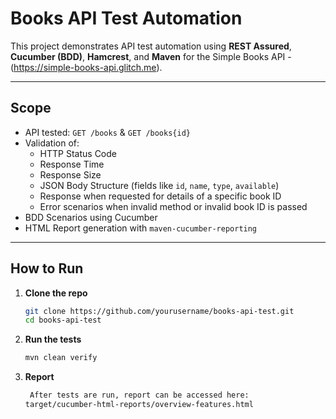 # Books API Test Automation

This project demonstrates API test automation using **REST Assured**, **Cucumber (BDD)**, **Hamcrest**, and **Maven** for the Simple Books API - (https://simple-books-api.glitch.me).

---

## Scope

- API tested: `GET /books` & `GET /books{id}`
- Validation of:
    - HTTP Status Code
    - Response Time
    - Response Size
    - JSON Body Structure (fields like `id`, `name`, `type`, `available`)
    - Response when requested for details of a specific book ID
    - Error scenarios when invalid method or invalid book ID is passed
- BDD Scenarios using Cucumber
- HTML Report generation with `maven-cucumber-reporting`

---

## How to Run

1. **Clone the repo**
   ```bash
   git clone https://github.com/yourusername/books-api-test.git
   cd books-api-test
   
2. **Run the tests**
   ```bash
   mvn clean verify

4. **Report**
   ```bash
    After tests are run, report can be accessed here:
   target/cucumber-html-reports/overview-features.html
